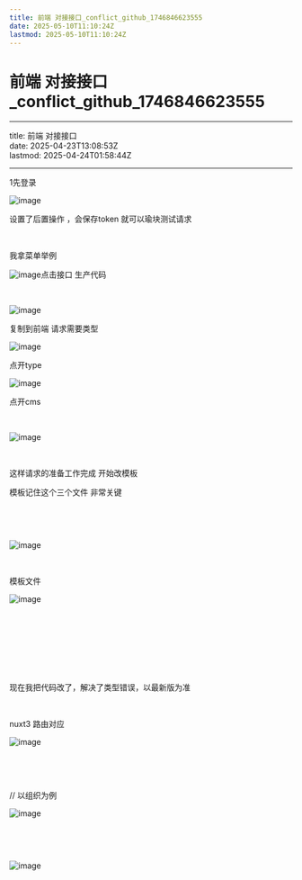```yaml
---
title: 前端 对接接口_conflict_github_1746846623555
date: 2025-05-10T11:10:24Z
lastmod: 2025-05-10T11:10:24Z
---
```


# 前端 对接接口_conflict_github_1746846623555

---

title: 前端 对接接口  
date: 2025-04-23T13:08:53Z  
lastmod: 2025-04-24T01:58:44Z

---

1先登录

![image](assets/image-20250423131051-n3z45xb.png)

设置了后置操作  ，会保存token  就可以瑜块测试请求

‍

我拿菜单举例

![image](assets/image-20250423131406-e6bcuxw.png)点击接口 生产代码

‍

![image](assets/image-20250423131538-pv5vlod.png)

复制到前端  请求需要类型

![image](assets/image-20250423131713-ainceha.png)

点开type

![image](assets/image-20250423132100-3uwcihi.png)

点开cms

‍

![image](assets/image-20250423132321-dh88i0v.png)

‍

这样请求的准备工作完成 开始改模板

模板记住这个三个文件 非常关键

‍

‍

![image](assets/image-20250423132918-lq467h6.png)

‍

模板文件

![image](assets/image-20250423133218-p66fcnp.png)

‍

‍

‍

‍

现在我把代码改了，解决了类型错误，以最新版为准

‍

nuxt3 路由对应

![image](assets/image-20250424015221-0ihg6d1.png)

‍

‍

// 以组织为例

![image](assets/image-20250424015524-1upa4x3.png)

‍

‍

![image](assets/image-20250424015823-lha8z32.png)

‍
